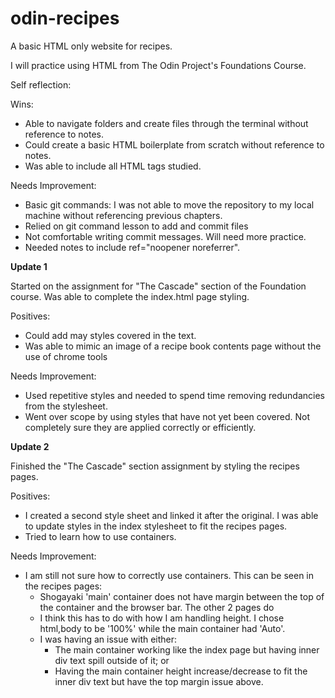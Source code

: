 # odin-recipes
A basic HTML only website for recipes.

I will practice using HTML from The Odin Project's Foundations Course. 

Self reflection:

Wins:
- Able to navigate folders and create files through the terminal without reference to notes.
- Could create a basic HTML boilerplate from scratch without reference to notes.
- Was able to include all HTML tags studied.

Needs Improvement:
- Basic git commands:  I was not able to move the repository to my local machine without referencing previous chapters.
- Relied on git command lesson to add and commit files
- Not comfortable writing commit messages. Will need more practice.
- Needed notes to include ref="noopener noreferrer".

**Update 1**

Started on the assignment for "The Cascade" section of the Foundation course. Was able to complete the index.html page styling.

Positives:
- Could add may styles covered in the text.
- Was able to mimic an image of a recipe book contents page without the use of chrome tools

Needs Improvement:
- Used repetitive styles and needed to spend time removing redundancies from the stylesheet.
- Went over scope by using styles that have not yet been covered. Not completely sure they are applied correctly or efficiently.

**Update 2**

Finished the "The Cascade" section assignment by styling the recipes pages.

Positives:
- I created a second style sheet and linked it after the original. I was able to update styles in the index stylesheet to fit the recipes pages.
- Tried to learn how to use containers.

Needs Improvement:
- I am still not sure how to correctly use containers. This can be seen in the recipes pages:
  - Shogayaki 'main' container does not have margin between the top of the container and the browser bar. The other 2 pages do
  - I think this has to do with how I am handling height. I chose html,body to be '100%' while the main container had 'Auto'.
  - I was having an issue with either:
    - The main container working like the index page but having inner div text spill outside of it; or
    - Having the main container height increase/decrease to fit the inner div text but have the top margin issue above.